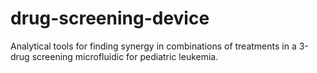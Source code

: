 # drug-screening-device
 Analytical tools for finding synergy in combinations of treatments in a 3-drug screening microfluidic for pediatric leukemia.

